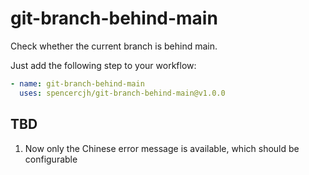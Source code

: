 # git-branch-behind-main

Check whether the current branch is behind main.

Just add the following step to your workflow:

```yaml
- name: git-branch-behind-main
  uses: spencercjh/git-branch-behind-main@v1.0.0
```

## TBD

1. Now only the Chinese error message is available, which should be configurable
